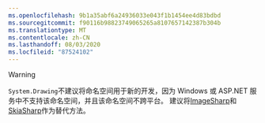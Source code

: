 ```yaml
---
ms.openlocfilehash: 9b1a35abf6a24936033e043f1b1454ee4d83bdbd
ms.sourcegitcommit: f90116b98823749065265a8107657142387b304b
ms.translationtype: MT
ms.contentlocale: zh-CN
ms.lasthandoff: 08/03/2020
ms.locfileid: "87524102"
---
```

> [!WARNING]
> `System.Drawing`不建议将命名空间用于新的开发，因为 Windows 或 ASP.NET 服务中不支持该命名空间，并且该命名空间不跨平台。 建议将[ImageSharp](https://github.com/SixLabors/ImageSharp)和[SkiaSharp](https://github.com/mono/SkiaSharp)作为替代方法。
